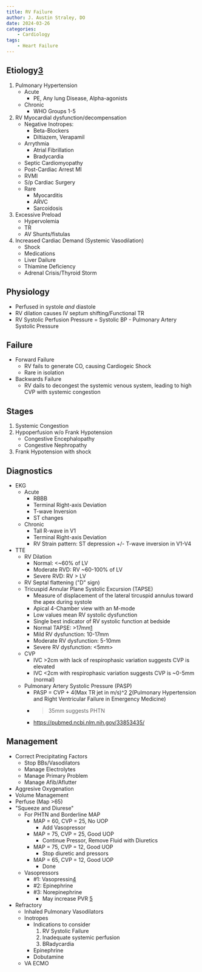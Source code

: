 ```yaml
---
title: RV Failure
author: J. Austin Straley, DO
date: 2024-03-26
categories:
    - Cardiology
tags:
    - Heart Failure
---
```


## Etiology[3]
1. Pulmonary Hypertension
    - Acute
        - PE, Any lung Disease, Alpha-agonists
    - Chronic
        - WHO Groups 1-5
2. RV Myocardial dysfunction/decompensation
    - Negative Inotropes:
        - Beta-Blockers
        - Diltiazem, Verapamil
    - Arrythmia
        - Atrial Fibrillation
        - Bradycardia
    - Septic Cardiomyopathy
    - Post-Cardiac Arrest MI
    - RVMI
    - S/p Cardiac Surgery
    - Rare
        - Myocarditis
        - ARVC
        - Sarcoidosis
3. Excessive Preload
    - Hypervolemia
    - TR
    - AV Shunts/fistulas
4. Increased Cardiac Demand (Systemic Vasodilation)
    - Shock
    - Medications
    - Liver Dailure
    - Thiamine Deficiency
    - Adrenal Crisis/Thyroid Storm

## Physiology
- Perfused in systole *and* diastole
- RV dilation causes IV septum shifting/Functional TR
- RV Systolic Perfusion Pressure = Systolic BP - Pulmonary Artery Systolic Pressure

## Failure
- Forward Failure
    - RV fails to generate CO, causing Cardiogeic Shock
    - Rare in isolation
- Backwards Failure
    - RV dails to decongest the systemic venous system, leading to high CVP with systemic congestion

## Stages
1. Systemic Congestion
2. Hypoperfusion w/o Frank Hypotension
    - Congestive Encephalopathy
    - Congestive Nephropathy
3. Frank Hypotension with shock

## Diagnostics
- EKG
    - Acute
        - RBBB
        - Terminal Right-axis Deviation
        - T-wave Inversion
        - ST changes
    - Chronic
        - Tall R-wave in V1
        - Terminal Right-axis Deviation
        - RV Strain pattern: ST depression +/- T-wave inversion in V1-V4
- TTE
    - RV Dilation
        - Normal: <~60% of LV
        - Moderate RVD: RV ~60-100% of LV
        - Severe RVD: RV > LV
    - RV Septal flattening ("D" sign)
    - Tricuspid Annular Plane Systolic Excursion (TAPSE)
        - Measure of displacement of the lateral tircuspid annulus toward the apex during systole
        - Apical 4-Chamber view with an M-mode
        - Low values mean RV systolic dysfunction
        - Single best indicator of RV systolic function at bedside
        - Normal TAPSE: >17mm[1]
        - Mild RV dysfunction: 10-17mm
        - Moderate RV dysfunction: 5-10mm
        - Severe RV dysfunction: <5mm>
    - CVP
        - IVC >2cm with lack of respirophasic variation suggests CVP is elevated
        - IVC <2cm with respirophasic variation suggests CVP is ~0-5mm (normal)
    - Pulmonary Artery Systolic Pressure (PASP) 
        - PASP = CVP + 4(Max TR jet in m/s)^2 [2](Pulmonary Hypertension and Right Ventricular Failure in Emergency Medicine)
        - >35mm suggests PHTN
        - https://pubmed.ncbi.nlm.nih.gov/33853435/ 

## Management
- Correct Precipitating Factors
    - Stop BBs/Vasodilators
    - Manage Electrolytes
    - Manage Primary Problem
    - Manage Afib/Aflutter
- Aggresive Oxygenation
- Volume Management
- Perfuse (Map >65)
- "Squeeze and Diurese"
    - For PHTN and Borderline MAP
        - MAP = 60, CVP = 25, No UOP
            - Add Vasopressor
        - MAP = 75, CVP = 25, Good UOP
            - Continue Pressor, Remove Fluid with Diuretics
        - MAP = 75, CVP = 12, Good UOP
            - Stop diuretic and pressors
        - MAP = 65, CVP = 12, Good UOP
            - Done
    - Vasopressors
        - #1: Vasopressin[4]
        - #2: Epinephrine
        - #3: Norepinephrine
            - May increase PVR [5]
- Refractory
    - Inhaled Pulmonary Vasodilators
    - Inotropes
        - Indications to consider
            1. RV Systolic Failure
            2. Inadequate systemic perfusion
            3. BRadycardia
        - Epinephrine
        - Dobutamine
    - VA ECMO

[1]: https://pubmed.ncbi.nlm.nih.gov/33853435/ 
[2]: https://pubmed.ncbi.nlm.nih.gov/26342901/ 
[3]: https://emcrit.org/ibcc/rv/
[4]: https://pubmed.ncbi.nlm.nih.gov/33541609/
[5]: https://pubmed.ncbi.nlm.nih.gov/32740380/